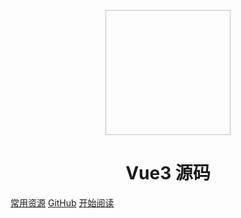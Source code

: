 <p align="center">
<img width="200" height="200"/>
</p>
<h1 align="center">Vue3 源码</h1>

[常用资源](https://shimo.im/docs/MuiACIg1HlYfVxrj/)
[GitHub](https://github.com/Snailclimb/docsify-demo)
[开始阅读](#docsify-demo)




